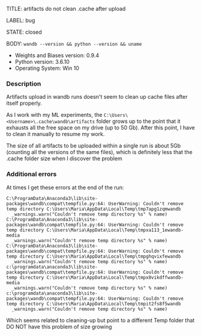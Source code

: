 TITLE:
artifacts do not clean .cache after upload

LABEL:
bug

STATE:
closed

BODY:
`wandb --version && python --version && uname`

* Weights and Biases version: 0.9.4
* Python version: 3.6.10
* Operating System: Win 10

### Description

Artifacts upload in wandb runs doesn't seem to clean up cache files after itself properly. 

As I work with my ML experiments, the `C:\Users\<Username>\.cache\wandb\artifacts`  folder grows up to the point that it exhausts all the free space on my drive (up to 50 Gb). After this point, I have to clean it manually to resume my work. 

The size of all artifacts to be uploaded within a single run is about 5Gb (counting all the versions of the same files), which is definitely less that the .cache folder size when I discover the problem

### Additional errors

At times I get these errors at the end of the run: 

```
C:\ProgramData\Anaconda3\lib\site-packages\wandb\compat\tempfile.py:64: UserWarning: Couldn't remove temp directory C:\Users\Maria\AppData\Local\Temp\tmp7apg1zqmwandb
  _warnings.warn("Couldn't remove temp directory %s" % name)
C:\ProgramData\Anaconda3\lib\site-packages\wandb\compat\tempfile.py:64: UserWarning: Couldn't remove temp directory C:\Users\Maria\AppData\Local\Temp\tmpxa113_1ewandb-media
  _warnings.warn("Couldn't remove temp directory %s" % name)
C:\ProgramData\Anaconda3\lib\site-packages\wandb\compat\tempfile.py:64: UserWarning: Couldn't remove temp directory C:\Users\Maria\AppData\Local\Temp\tmpghqvixfewandb
  _warnings.warn("Couldn't remove temp directory %s" % name)
c:\programdata\anaconda3\lib\site-packages\wandb\compat\tempfile.py:64: UserWarning: Couldn't remove temp directory C:\Users\Maria\AppData\Local\Temp\tmpx0vikdffwandb-media
  _warnings.warn("Couldn't remove temp directory %s" % name)
c:\programdata\anaconda3\lib\site-packages\wandb\compat\tempfile.py:64: UserWarning: Couldn't remove temp directory C:\Users\Maria\AppData\Local\Temp\tmpit2fs8f5wandb
  _warnings.warn("Couldn't remove temp directory %s" % name)
```

Which seems related to cleaning-up but point to a different Temp folder that DO NOT have this problem of size growing

